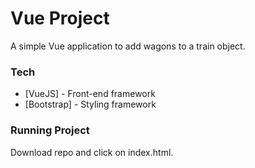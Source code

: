 # Vue Project

A simple Vue application to add wagons to a train object.

### Tech
* [VueJS] - Front-end framework
* [Bootstrap] - Styling framework

### Running Project
Download repo and click on index.html. 

